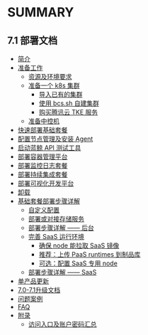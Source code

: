 # SUMMARY

## 7.1 部署文档
* [简介](index.md)
* [准备工作]()
    * [资源及环境要求](prepare.md)
    * [准备一个 k8s 集群]()
        * [导入已有的集群](get-k8s-import-kubeconfig.md)
        * [使用 bcs.sh 自建集群](get-k8s-create-bcssh.md)
        * [购买腾讯云 TKE 服务](get-k8s-purchase-tke.md)
    * [准备中控机](prepare-bkctrl.md)
* [快速部署基础套餐](install-bkce.md)
* [配置节点管理及安装 Agent](config-nodeman.md)
* [启动蓝鲸 API 测试工具](run-apicheck.md)
* [部署容器管理平台](install-bcs.md)
* [部署监控日志套餐](install-co-suite.md)
* [部署持续集成套餐](install-ci-suite.md)
* [部署可视化开发平台](install-lesscode.md)
* [卸载](uninstall.md)
* [基础套餐部署步骤详解]()
    * [自定义配置](custom-values.md)
    * [部署或对接存储服务](storage-services.md)
    * [部署步骤详解 —— 后台](manual-install-bkce.md)
    * [完善 SaaS 运行环境]()
        * [确保 node 能拉取 SaaS 镜像](saas-node-pull-images.md)
        * [推荐：上传 PaaS runtimes 到制品库](paas-upload-runtimes.md)
        * [可选：配置 SaaS 专用 node](saas-dedicated-node.md)
    * [部署步骤详解 —— SaaS](manual-install-saas.md)
* [单产品更新](update.md)
* [7.0-7.1升级文档](./v70-upgrade-to-v71.md)
* [问题案例](troubles.md)
* [FAQ](faq.md)
* [附录]()
    * [访问入口及账户密码汇总](access.md)
